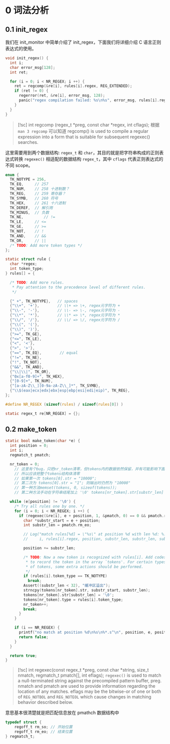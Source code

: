 # 0 词法分析

## 0.1 init_regex

我们在 init_monitor 中简单介绍了 init_regex，下面我们将详细介绍 C 语言正则表达式的使用。

```c
void init_regex() {
  int i;
  char error_msg[128];
  int ret;

  for (i = 0; i < NR_REGEX; i ++) {
    ret = regcomp(&re[i], rules[i].regex, REG_EXTENDED);
    if (ret != 0) {
      regerror(ret, &re[i], error_msg, 128);
      panic("regex compilation failed: %s\n%s", error_msg, rules[i].regex);
    }
  }
}
```

>[!sc] int regcomp (regex_t \*preg, const char \*regex, int cflags);
> 根据 `man 3 regcomp` 可以知道 
> regcomp()  is used to compile a regular expression into a form that is suitable for subsequent regexec() searches.

这里需要用到两个数据结构: `regex_t` 和 `char`，其目的就是把字符串构成的正则表达式转换 `regexec()` 相适配的数据结构 `regex_t`，其中 `cflags` 代表正则表达式的不同 scope。

```c
enum {
  TK_NOTYPE = 256, 
  TK_EQ,     // 257
  TK_NUM,    // 258 十进制数？
  TK_REG,    // 259 寄存器？
  TK_SYMB,   // 260 符号
  TK_HEX,  	 // 261 十六进制
  TK_DEREF,  // 解引用
  TK_MINUS,  // 负数
  TK_NE,		 // !=
  TK_LE,     // <=
  TK_GE,     // >=
  TK_NOT,    // !
  TK_AND,    // &&
  TK_OR,     // ||
  /* TODO: Add more token types */
};

static struct rule {
  char *regex;
  int token_type;
} rules[] = {

  /* TODO: Add more rules.
   * Pay attention to the precedence level of different rules.
   */

  {" +", TK_NOTYPE},   // spaces
  {"\\+", '+'},        // \\+ => \+, regex元字符为 +
  {"\\-", '-'},        // \\- => \-, regex元字符为 -
  {"\\*", '*'},        // \\* => \*, regex元字符为 *
  {"\\/", '/'},        // \\/ => \/, regex元字符为 /
  {"\\(", '('},
  {"\\)", ')'},
  {">=", TK_GE},
  {"<=", TK_LE},
  {"<", '<'},
  {">", '>'},
  {"==", TK_EQ},        // equal
  {"!=", TK_NE},
  {"!", TK_NOT},
  {"&&", TK_AND},
  {"\\|\\|", TK_OR},
  {"0x[a-f0-9]+", TK_HEX},
  {"[0-9]+", TK_NUM},
  {"[a-zA-Z\\_][0-9a-zA-Z\\_]*", TK_SYMB},   
  {"\\$(eax|ecx|edx|ebx|esp|ebp|esi|edi|eip)", TK_REG},
};

#define NR_REGEX (sizeof(rules) / sizeof(rules[0]) )

static regex_t re[NR_REGEX] = {};
```

## 0.2 make_token

```c
static bool make_token(char *e) {
  int position = 0;
  int i;
  regmatch_t pmatch;

  nr_token = 0;
	// 这里有个bug，只把nr_token清零，但tokens内的数据依然保留，并有可能影响下面的调试命令
	// 所以应该把整个tokens结构体清零
	// 如果第一次 tokens[0].str = "10000";
	// 第二次为 tokens[0].str = "1"; 则输出时仍然为 "10000"
	// 第一种方法memset(tokens, 0, sizeof(tokens));
	// 第二种方法手动在字符串结尾加上 '\0' tokens[nr_token].str[substr_len] = '\0';

  while (e[position] != '\0') {
    /* Try all rules one by one. */
    for (i = 0; i < NR_REGEX; i ++) {
      if (regexec(&re[i], e + position, 1, &pmatch, 0) == 0 && pmatch.rm_so == 0) {
        char *substr_start = e + position;
        int substr_len = pmatch.rm_eo;

        // Log("match rules[%d] = \"%s\" at position %d with len %d: %.*s",
        //     i, rules[i].regex, position, substr_len, substr_len, substr_start);

        position += substr_len;

        /* TODO: Now a new token is recognized with rules[i]. Add codes
         * to record the token in the array `tokens'. For certain types
         * of tokens, some extra actions should be performed.
         */
        if (rules[i].token_type == TK_NOTYPE)
          break;
        Assert((substr_len < 32), "缓冲区溢出");
        strncpy(tokens[nr_token].str, substr_start, substr_len);        
        tokens[nr_token].str[substr_len] = '\0';
        tokens[nr_token].type = rules[i].token_type;
        nr_token++;
        break;
      }
    }

    if (i == NR_REGEX) {
      printf("no match at position %d\n%s\n%*.s^\n", position, e, position, "");
      return false;
    }
  }

  return true;
}
```

>[!sc] int regexec(const regex_t \*preg, const char \*string, size_t nmatch, regmatch_t pmatch[], int eflags);
> `regexec()`  is  used  to  match  a  null-terminated  string against the precompiled pattern buffer, preg. nmatch and pmatch are used to provide information regarding the location of any matches. eflags may  be the  bitwise-or of one or both of `REG_NOTBOL` and `REG_NOTEOL` which cause changes in matching behavior described below.


意思基本很清楚就是把匹配信息放在 pmathch 数据结构中

```c
typedef struct {
	regoff_t rm_so; // 开始位置
	regoff_t rm_eo; // 结束位置
} regmatch_t;

```